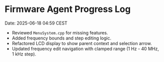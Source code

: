 # Firmware Agent Progress Log
Date: 2025-06-18 04:59 CEST

- Reviewed `MenuSystem.cpp` for missing features.
- Added frequency bounds and step editing logic.
- Refactored LCD display to show parent context and selection arrow.
- Updated frequency edit navigation with clamped range (1 Hz - 40 MHz, 1 kHz step).

